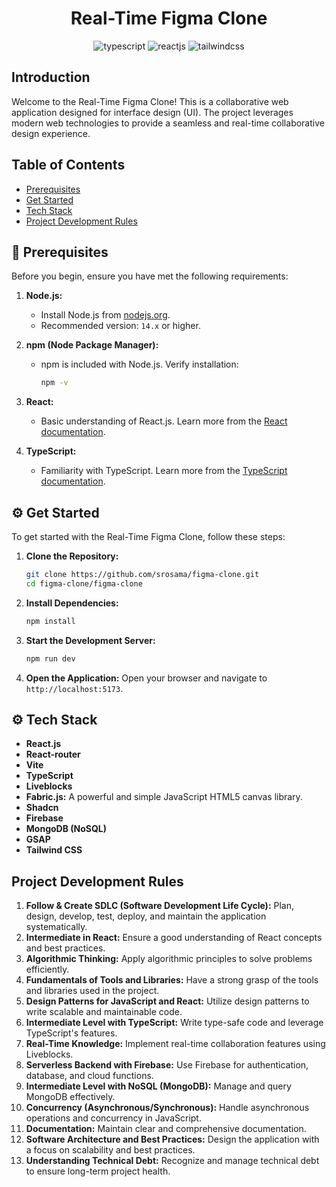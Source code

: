 <div align="center">
  <div>
    <h1>Real-Time Figma Clone</h1>
    <img src="https://img.shields.io/badge/-TypeScript-black?style=for-the-badge&logoColor=white&logo=typescript&color=3178C6" alt="typescript" />
    <img src="https://shields.io/badge/react-black?logo=react&style=for-the-badge" alt="reactjs" />
    <img src="https://img.shields.io/badge/-Tailwind_CSS-black?style=for-the-badge&logoColor=white&logo=tailwindcss&color=06B6D4" alt="tailwindcss" />
  </div>
</div>


## Introduction

Welcome to the Real-Time Figma Clone! This is a collaborative web application designed for interface design (UI). The project leverages modern web technologies to provide a seamless and real-time collaborative design experience.

## Table of Contents

- [Prerequisites](#prerequisites)
- [Get Started](#get-started)
- [Tech Stack](#tech-stack)
- [Project Development Rules](#project-development-rules)

## <a name="prerequisites">🔧 Prerequisites</a>

Before you begin, ensure you have met the following requirements:

1. **Node.js:** 
   - Install Node.js from [nodejs.org](https://nodejs.org/).
   - Recommended version: `14.x` or higher.

2. **npm (Node Package Manager):** 
   - npm is included with Node.js. Verify installation:
     ```sh
     npm -v
     ```

3. **React:** 
   - Basic understanding of React.js. Learn more from the [React documentation](https://reactjs.org/docs/getting-started.html).

4. **TypeScript:** 
   - Familiarity with TypeScript. Learn more from the [TypeScript documentation](https://www.typescriptlang.org/docs/).

## <a name="get-started">⚙️ Get Started</a>

To get started with the Real-Time Figma Clone, follow these steps:

1. **Clone the Repository:**
   ```sh
   git clone https://github.com/srosama/figma-clone.git
   cd figma-clone/figma-clone
   ```
2. **Install Dependencies:**
   ```sh
   npm install
   ```
3. **Start the Development Server:**
   ```sh
   npm run dev
   ```
4. **Open the Application:**
   Open your browser and navigate to `http://localhost:5173`.


## <a name="tech-stack">⚙️ Tech Stack</a>
- **React.js** 
- **React-router** 
- **Vite** 
- **TypeScript** 
- **Liveblocks** 
- **Fabric.js:** A powerful and simple JavaScript HTML5 canvas library.
- **Shadcn** 
- **Firebase** 
- **MongoDB (NoSQL)** 
- **GSAP** 
- **Tailwind CSS** 


## <a name="project-development-rules">Project Development Rules</a>
1. **Follow & Create SDLC (Software Development Life Cycle):** Plan, design, develop, test, deploy, and maintain the application systematically.
2. **Intermediate in React:** Ensure a good understanding of React concepts and best practices.
3. **Algorithmic Thinking:** Apply algorithmic principles to solve problems efficiently.
4. **Fundamentals of Tools and Libraries:** Have a strong grasp of the tools and libraries used in the project.
5. **Design Patterns for JavaScript and React:** Utilize design patterns to write scalable and maintainable code.
6. **Intermediate Level with TypeScript:** Write type-safe code and leverage TypeScript's features.
7. **Real-Time Knowledge:** Implement real-time collaboration features using Liveblocks.
8. **Serverless Backend with Firebase:** Use Firebase for authentication, database, and cloud functions.
9. **Intermediate Level with NoSQL (MongoDB):** Manage and query MongoDB effectively.
10. **Concurrency (Asynchronous/Synchronous):** Handle asynchronous operations and concurrency in JavaScript.
11. **Documentation:** Maintain clear and comprehensive documentation.
12. **Software Architecture and Best Practices:** Design the application with a focus on scalability and best practices.
13. **Understanding Technical Debt:** Recognize and manage technical debt to ensure long-term project health.
